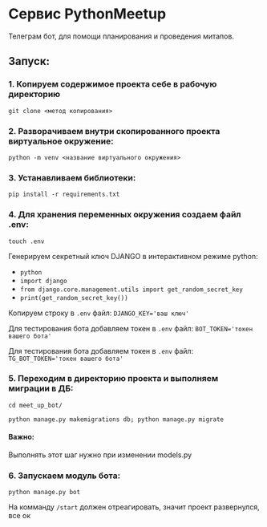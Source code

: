 # Сервис PythonMeetup
Телеграм бот, для помощи планирования и проведения митапов.
## Запуск:

### 1. Копируем содержимое проекта себе в рабочую директорию
```
git clone <метод копирования>
```

### 2. Разворачиваем внутри скопированного проекта виртуальное окружение:
```
python -m venv <название виртуального окружения>
```

### 3. Устанавливаем библиотеки:
```
pip install -r requirements.txt
```

### 4. Для хранения переменных окружения создаем файл .env:
```
touch .env
```
Генерируем секретный ключ DJANGO в интерактивном режиме python:
* `python`
* `import django`
* `from django.core.management.utils import get_random_secret_key`
* `print(get_random_secret_key())`
    
Копируем строку в `.env` файл: `DJANGO_KEY='ваш ключ'` 

Для тестирования бота добавляем токен в `.env` файл: `BOT_TOKEN='токен вашего бота'`

Для тестирования бота добавляем токен в `.env` файл: `TG_BOT_TOKEN='токен вашего бота'`

### 5. Переходим в директорию проекта и выполняем миграции в ДБ: 
```
cd meet_up_bot/

python manage.py makemigrations db; python manage.py migrate
```
#### Важно: 
Выполнять этот шаг нужно при изменении models.py

### 6. Запускаем модуль бота:
```
python manage.py bot
```
На комманду `/start` должен отреагировать, значит проект развернулся, все ок
